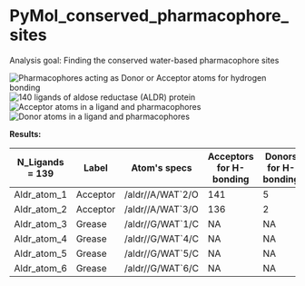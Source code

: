 # PyMol_conserved_pharmacophore_sites

Analysis goal: Finding the conserved water-based pharmacophore sites 



![Pharmacophores acting as Donor or Acceptor atoms for hydrogen bonding](https://github.com/mmottaqii/PyMol_conserved_pharmacophore_sites/blob/main/Picture_1.png?raw=true)
![140 ligands of aldose reductase (ALDR) protein](https://github.com/mmottaqii/PyMol_conserved_pharmacophore_sites/blob/main/Picture_2.png?raw=true)
![Acceptor atoms in a ligand and pharmacophores](https://github.com/mmottaqii/PyMol_conserved_pharmacophore_sites/blob/main/Picture_3.png?raw=true)
![Donor atoms in a ligand and pharmacophores](https://github.com/mmottaqii/PyMol_conserved_pharmacophore_sites/blob/main/Picture_4.png?raw=true)

**Results:**

|N_Ligands = 139|Label   |Atom's specs    |Acceptors for H-bonding|Donors for H-bonding|Hydrophobic interactions|
|---------------|--------|----------------|-----------------------|--------------------|------------------------|
|Aldr_atom_1    |Acceptor|/aldr//A/WAT`2/O|141                    |5                   |NA                      |
|Aldr_atom_2    |Acceptor|/aldr//A/WAT`3/O|136                    |2                   |NA                      |
|Aldr_atom_3    |Grease  |/aldr//G/WAT`1/C|NA                     |NA                  |266                     |
|Aldr_atom_4    |Grease  |/aldr//G/WAT`4/C|NA                     |NA                  |293                     |
|Aldr_atom_5    |Grease  |/aldr//G/WAT`5/C|NA                     |NA                  |122                     |
|Aldr_atom_6    |Grease  |/aldr//G/WAT`6/C|NA                     |NA                  |259                     |
